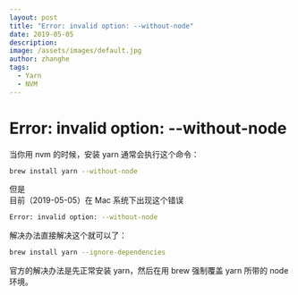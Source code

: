 ```yaml
---
layout: post
title: "Error: invalid option: --without-node"
date: 2019-05-05
description:
image: /assets/images/default.jpg
author: zhanghe
tags:
  - Yarn
  - NVM
---
```


# Error: invalid option: --without-node

当你用 nvm 的时候，安装 yarn 通常会执行这个命令：

```bash
brew install yarn --without-node
```

但是  
目前（2019-05-05）在 Mac 系统下出现这个错误

```bash
Error: invalid option: --without-node
```

解决办法直接解决这个就可以了：

```bash
brew install yarn --ignore-dependencies
```

官方的解决办法是先正常安装 yarn，然后在用 brew 强制覆盖 yarn 所带的 node 环境。
